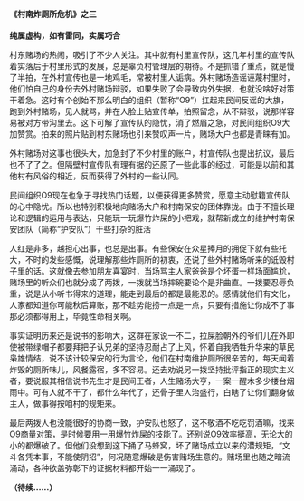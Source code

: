 #### 《村南炸厕所危机》之三

**纯属虚构，如有雷同，实属巧合**



​        村东赌场的热闹，吸引了不少人关注。其中就有村里宣传队，这几年村里的宣传队着实落后于村里形式的发展，总是辜负村管理层的期待。不是抓错了重点，就是慢了半拍，在外村宣传也是一地鸡毛，常被村里人诟病。外村赌场造谣诬蔑村里时，他们怕自己的身份去外村赌场辩驳，如果失败了会导致内外失据，也就没啥好对策干着急。这时有个创始不那么明白的组织（暂称“O9”）扛起来民间反谣的大旗，跑到外村赌场，见人就骂，并在人脸上贴宣传单，拍照留念，从不辩驳，说那样容易被对方带沟里去。这下可解了宣传队的隐忧，消了燃眉之急，对民间组织O9大加赞赏。拍来的照片贴到村东赌场也引来赞叹声一片，赌场大户也都是青睐有加。

​        外村赌场对这事也很头大，加急封了不少村里的账户，村宣传队也提出抗议，最后也不了了之。但隔壁村宣传队有理有据的还原了一些此事的经过，可能是以前和其他村有风俗的相近，反而获得了外村的一些认同。

民间组织O9现在也急于寻找热门话题，以便获得更多赞赏，愿意主动慰籍宣传队的心中隐忧。所以也特别积极地向赌场大户和村南保安的团体靠拢。由于不擅长理论和逻辑的运用与表达，只能玩一玩爆竹炸屎的小把戏，就帮新成立的维护村南保安团队（简称“护安队”）干些打杂的脏活

​        人红是非多，越担心出事，也总是出事。有些保安在众星捧月的拥促下就有些托大，不时的发些感慨，说理解那些炸厕所的初衷，还说了些外村赌场听来的诋毁村子里的话。这就像去参加朋友喜宴时，当场骂主人家爸爸是个坏蛋一样场面尴尬，赌场里的听众们也就分成了两拨，一拨就当场摔碗要论个是非曲直。一拨要忍辱负重，说是从小听书得来的道理，能走到最后的都是最能忍的。感情就他们有文化，人家都知道你可能秋后算账，那不趁势能捞一点是一点，只要有措施让你成不了事那必须都得用上，毕竟性命相关啊。

​        事实证明历来还是说书的影响大，这群在家说一不二，拉屎脸朝外的爷们儿在外即使被带绿帽子都要拜把子认兄弟的坚持忍耐占了上风，怀着自我牺牲升华来的草民枭雄情结，说不该计较保安的行为言论，他们在村南维护厕所很辛苦的，每天闻着炸毁的厕所味儿，风餐露宿，多不容易。还去劝说另一拨坚持批评指正的现实主义者，要说服其相信说书先生才是民间王者，人生赌场大亨，一案一醒木多少楼台烟雨中。可有人就不干了，都什么年代了，还骨子里人治盛行，白瞎了让你们翻身做主人，做事得按咱村的规矩来。

​       最后两拨人也没能很好的协商一致，护安队也怒了，这不敬酒不吃吃罚酒嘛，找来O9商量对策，是时候要用一用爆竹炸屎的技能了。还别说O9效率挺高，无论大的小的都爆破了。但他们没想到这下捅了马蜂窝，坏了赌场成立以来的潜规矩，“文斗各凭本事，不能使阴招”，何况随意爆破是伤害赌场生意的。赌场里也随之暗流涌动，各种欲盖弥彰下的证据材料都开始一一涌现了。

**（待续……）**